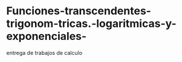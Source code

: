 # Funciones-transcendentes-trigonom-tricas.-logaritmicas-y-exponenciales-
entrega de trabajos de calculo
